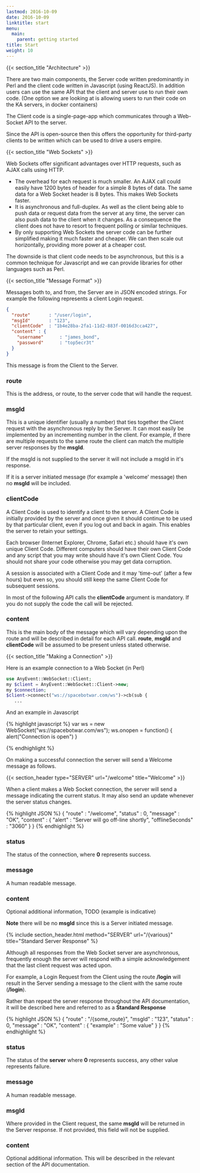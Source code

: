 ```yaml
---
lastmod: 2016-10-09
date: 2016-10-09
linktitle: start 
menu:
  main:
    parent: getting started
title: Start
weight: 10
---
```


{{< section_title  "Architecture" >}}

There are two main components, the Server code written predominantly in Perl
and the client code written in Javascript (using ReactJS). In addition users
can use the same API that the client and server use to run their own code.
(One option we are looking at is allowing users to run their code on the
KA servers, in docker containers) 

The Client code is a single-page-app which communicates through a Web-Socket
API to the server. 

Since the API is open-source then this offers the opportunity for third-party
clients to be written which can be used to drive a users empire.

{{< section_title  "Web Sockets" >}}

Web Sockets offer significant advantages over HTTP requests, such as AJAX calls 
using HTTP.

  * The overhead for each request is much smaller. An AJAX call could easily 
have 1200 bytes of header for a simple 8 bytes of data. The same data for a 
Web Socket header is 8 bytes. This makes Web Sockets faster.
  * It is asynchronous and full-duplex. As well as the client being able to
push data or request data from the server at any time, the server can also push
data to the client when it changes. As a consequence the client does not have
to resort to frequent polling or similar techniques.
  * By only supporting Web Sockets the server code can be further simplified
making it much faster and cheaper. We can then scale out horizontally,
providing more power at a cheaper cost.

The downside is that client code needs to be asynchronous, but this is a common
technique for Javascript and we can provide libraries for other languages 
such as Perl.


{{< section_title  "Message Format" >}}

Messages both to, and from, the Server are in JSON encoded strings. For
example the following represents a client Login request.

```json
{
  "route"       : "/user/login",
  "msgId"       : "123",
  "clientCode"  : "1b4e28ba-2fa1-11d2-883f-0016d3cca427",
  "content" : {
    "username"      : "james_bond",
    "password"      : "top5ecr3t"
  }
}
```
This message is from the Client to the Server.

### route

This is the address, or route, to the server code that will handle the 
request.

### msgId

This is a unique identifier (usually a number) that ties together the Client
request with the asynchronous reply by the Server. It can most easily be
implemented by an incrementing number in the client. For example, if there
are multiple requests to the same route the client can match the multiple
server responses by the **msgId**.

If the msgId is not supplied to the server it will not include a msgId in it's response.

If it is a server initiated message (for example a 'welcome' message) then
no **msgId** will be included.

### clientCode

A Client Code is used to identify a client to the server. A Client Code is initially 
provided by the server and once given it should continue to be used by that
particular client, even if you log out and back in again. This enables the 
server to retain your settings.

Each browser (Internet Explorer, Chrome, Safari etc.) should have it's own unique
Client Code. Different computers should have their own Client Code and any script
that you may write should have it's own Client Code. You should not share your 
code otherwise you may get data corruption.

A session is associated with a Client Code and it may 'time-out' (after a few 
hours) but even so, you should still keep the same Client Code for subsequent 
sessions.

In most of the following API calls the **clientCode** argument is mandatory.
If you do not supply the code the call will be rejected.

### content

This is the main body of the message which will vary depending upon the route
and will be described in detail for each API call. **route**, **msgId**
and **clientCode** will be assumed to be present unless stated otherwise.


{{< section_title  "Making a Connection" >}}

Here is an example connection to a Web Socket (in Perl)

```php
use AnyEvent::WebSocket::Client;
my $client = AnyEvent::WebSocket::Client->new;
my $connection;
$client->connect("ws://spacebotwar.com/ws")->cb(sub {
   ...
```

And an example in Javascript

{% highlight javascript %}
var ws = new WebSocket("ws://spacebotwar.com/ws");
ws.onopen = function() {
  alert("Connection is open")
}

{% endhighlight %}

On making a successful connection the server will send a Welcome message as follows.

{{< section_header  type="SERVER" url="/welcome" title="Welcome" >}}

When a client makes a Web Socket connection, the server will send a message indicating the
current status. It may also send an update whenever the server status changes.

{% highlight JSON %}
{
  "route"       : "/welcome",
  "status"      : 0,
  "message"     : "OK",
  "content" : {
    "alert"           : "Server will go off-line shortly",
    "offlineSeconds"  : "3060"
  }
}
{% endhighlight %}

### status

The status of the connection, where **0** represents success.

### message

A human readable message.

<h3>content</h3>

Optional additional information, TODO (example is indicative)

**Note** there will be no **msgId** since this is a Server initiated message.



{% include section_header.html method="SERVER" url="/{various}" title="Standard Server Response" %}

Although all responses from the Web Socket server are asynchronous, frequently enough
the server will respond with a simple acknowledgement that the last client request
was acted upon.

For example, a Login Request from the Client using the route **/login** will result in
the Server sending a message to the client with the same route (**/login**).

Rather than repeat the server response throughout the API documentation, it will be
described here and referred to as a **Standard Response**

{% highlight JSON %}
{
  "route"       : "/{some_route}",
  "msgId"       : "123",
  "status"      : 0,
  "message"     : "OK",
  "content"     : {
    "example"       : "Some value"
  }
}
{% endhighlight %}

### status

The status of the **server** where **0** represents success, any other value represents failure.

### message

A human readable message.

### msgId

Where provided in the Client request, the same **msgId** will be returned in the Server response.
If not provided, this field will not be supplied.


<h3>content</h3>

Optional additional information. This will be described in the relevant section of the API
documentation.


